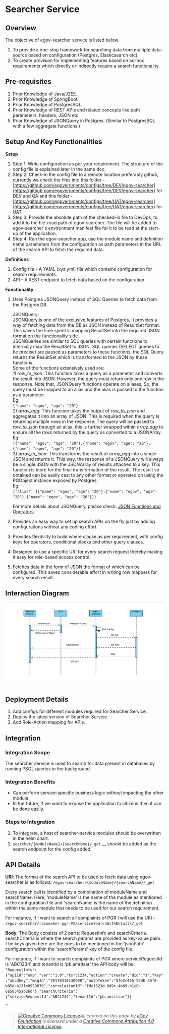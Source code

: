 # Searcher Service

## Overview <a href="#overview" id="overview"></a>

The objective of egov-searcher service is listed below.

1. To provide a one-stop framework for searching data from multiple data-source based on configuration (Postgres, Elasticsearch etc).
2. To create provision for implementing features based on ad-hoc requirements which directly or indirectly require a search functionality.

## Pre-requisites <a href="#pre-requisites" id="pre-requisites"></a>

1. Prior Knowledge of Java/J2EE.
2. Prior Knowledge of SpringBoot.
3. Prior Knowledge of PostgresSQL.
4. Prior Knowledge of REST APIs and related concepts like path parameters, headers, JSON etc.
5. Prior Knowledge of JSONQuery in Postgres. (Similar to PostgresSQL with a few aggregate functions.)&#x20;

## Setup And Key Functionalities <a href="#setup-and-key-functionalities" id="setup-and-key-functionalities"></a>

**Setup**

1. Step 1: Write configuration as per your requirement. The structure of the config file is explained later in the same doc.
2. Step 2: Check-in the config file to a remote location preferably github, currently we check the files into this folder - [https://github.com/egovernments/configs/tree/DEV/egov-searcher](https://github.com/egovernments/configs/tree/DEV/egov-searcher)  for DEV and QA and this folder - [https://github.com/egovernments/configs/tree/UAT/egov-searcher](https://github.com/egovernments/configs/tree/UAT/egov-searcher)  for UAT.
3. Step 3: Provide the absolute path of the checked-in file to DevOps, to add it to the file-read path of egov-searcher. The file will be added to egov-searcher's environment manifest file for it to be read at the start-up of the application.
4. Step 4: Run the egov-searcher app, use the module name and definition name parameters from the configuration as path parameters in the URL of the search API to fetch the required data.

**Definitions**

1. Config file - A YAML (xyz.yml) file which contains configuration for search requirements.
2. API - A REST endpoint to fetch data based on the configuration.

**Functionality**

1.  Uses Postgres JSONQuery instead of SQL Queries to fetch data from the Postgres DB.

    JSONQuery:\
    JSONQuery is one of the exclusive features of Postgres, It provides a way of fetching data from the DB as JSON instead of ResultSet format. This saves the time spent is mapping ResultSet into the required JSON format on the functionality side.\
    JSONQueries are similar to SQL queries with certain functions to internally map the ResultSet to JSON. SQL queries (SELECT queries to be precise) are passed as parameters to these functions, the SQL Query returns the ResultSet which is transformed to the JSON by these functions.\
    Some of the functions extensively used are:\
    _1) row\_to\_json_:  This function takes a query as a parameter and converts the result into JSON. However, the query must return only one row in the response. Note that, JSONQuery functions operate on aliases, So, the query must be mapped to an alias and the alias is passed to the function as a parameter.\
    Eg: \
    `{"name": "egov", "age": "20"`}\
    2\) _array\_agg_: This function takes the output of _row\_to\_json_ and aggregates it into an array of JSON. This is required when the query is returning multiple rows in the response. The query will be passed to _row\_to\_json_ through an alias, this is further wrapped within _array\_agg_ to ensure all the rows returned by the query as converted to a JSONArray.\
    Eg: \
    `[{"name": "egov", "age": "20"},{"name": "egov", "age": "20"},{"name": "egov", "age": "20"}]`\
    3\) _array\_to\_json_: This transforms the result of _array\_agg_ into a single JSON and returns it. This way, the response of a JSONQuery will always be a single JSON with the JSONArray of results attached to a key. This function is more for the final transformation of the result. The result so obtained can be easily cast to any other format or operated on using the PGObject instance exposed by Postgres.\
    Eg: \
    `{"alias": [{"name": "egov", "age": "20"},{"name": "egov", "age": "20"},{"name": "egov", "age": "20"}]}`

    For more details about JSONQuery, please check: [<img src="https://www.postgresql.org/favicon.ico" alt="" data-size="line">JSON Functions and Operators](https://www.postgresql.org/docs/9.4/functions-json.html)
2. Provides an easy way to set up search APIs on the fly just by adding configurations without any coding effort.
3. Provides flexibility to build where clause as per requirement, with config keys for operators, conditional blocks and other query clauses.
4. Designed to use a specific URI for every search request thereby making it easy for role-based access control.
5. Fetches data in the form of JSON the format of which can be configured. This saves considerable effort in writing row mappers for every search result.

## Interaction Diagram <a href="#interaction-diagram" id="interaction-diagram"></a>

![](../../../.gitbook/assets/image-20211202-073051.png)

## Deployment Details <a href="#deployment-details" id="deployment-details"></a>

1. Add configs for different modules required for Searcher Service.
2. Deploy the latest version of Searcher Service.
3. Add Role-Action mapping for APIs.

## Integration <a href="#integration" id="integration"></a>

### Integration Scope <a href="#integration-scope" id="integration-scope"></a>

The searcher service is used to search for data present in databases by running PSQL queries in the background.

### Integration Benefits <a href="#integration-benefits" id="integration-benefits"></a>

* Can perform service-specific business logic without impacting the other module.
* In the future, if we want to expose the application to citizens then it can be done easily.

### Steps to Integration <a href="#steps-to-integration" id="steps-to-integration"></a>

1. To integrate, a host of searcher-service modules should be overwritten in the helm chart.
2. `searcher/{moduleName}/{searchName}/_get` __ should be added as the search endpoint for the config added.

## API Details <a href="#api-details" id="api-details"></a>

**URI**: The format of the search API to be used to fetch data using egov-searcher is as follows:  `/egov-searcher/{moduleName}/{searchName}/_get`

Every search call is identified by a combination of moduleName and searchName. Here, 'moduleName' is the name of the module as mentioned in the configuration file and 'searchName' is the name of the definition within the same module that needs to be used for our search requirement.

For instance, If I want to search all complaints of PGR I will use the URI -  \
`/egov-searcher/rainmaker-pgr-V2/serviceSearchWithDetails/_get`

**Body**: The Body consists of 2 parts: RequestInfo and searchCriteria. searchCriteria is where the search params are provided as key-value pairs. The keys given here are the ones to be mentioned in the 'jsonPath' configuration within the 'searchParams' key of the config file.

For instance, If I want to search complaints of PGR where serviceRequestId is 'ABC1234' and tenantId is 'pb.amritsar' the API body will be:\
`"RequestInfo":{"apiId":"emp","ver":"1.0","ts":1234,"action":"create","did":"1","key":"abcdkey","msgId":"20170310130900","authToken":"57e2c455-934b-45f6-b85d-413fe0950870","correlationId":"fdc1523d-9d9c-4b89-b1c0-6a58345ab26d"},"searchCriteria":{"serviceRequestId":"ABC1234","tenantId":"pb.amritsar"}}`

``

> [![Creative Commons License](https://i.creativecommons.org/l/by/4.0/80x15.png)_​_](http://creativecommons.org/licenses/by/4.0/)_All content on this page by_ [_eGov Foundation_](https://egov.org.in/) _is licensed under a_ [_Creative Commons Attribution 4.0 International License_](http://creativecommons.org/licenses/by/4.0/)_._
